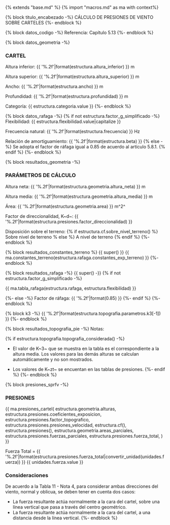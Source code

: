 {% extends "base.md" %}
{% import "macros.md" as ma with context%}

{% block titulo_encabezado -%}
CÁLCULO DE PRESIONES DE VIENTO SOBRE CARTELES
{%- endblock %}

{% block datos_codigo -%}
Referencia: Capítulo 5.13
{%- endblock %}

{% block datos_geometria -%}
### CARTEL
Altura inferior: {{ '%.2f'|format(estructura.altura_inferior) }} m

Altura superior: {{ '%.2f'|format(estructura.altura_superior) }} m

Ancho: {{ '%.2f'|format(estructura.ancho) }} m

Profundidad: {{ '%.2f'|format(estructura.profundidad) }} m

Categoría: {{ estructura.categoria.value }}
{%- endblock %}

{% block datos_rafaga -%}
{% if not estructura.factor_g_simplificado -%}
Flexibilidad: {{ estructura.flexibilidad.value|capitalize }}

Frecuencia natural: {{ '%.2f'|format(estructura.frecuencia) }} Hz

Relación de amortiguamiento: {{ '%.2f'|format(estructura.beta) }}
{% else -%}
Se adopta el factor de ráfaga igual a 0.85 de acuerdo al artículo 5.8.1.
{% endif %}
{%- endblock %}

{% block resultados_geometria -%}
### PARÁMETROS DE CÁLCULO
Altura neta: {{ '%.2f'|format(estructura.geometria.altura_neta) }} m

Altura media: {{ '%.2f'|format(estructura.geometria.altura_media) }} m

Área: {{ '%.2f'|format(estructura.geometria.area) }} m^2^

Factor de direccionalidad, K~d~: {{ '%.2f'|format(estructura.presiones.factor_direccionalidad) }}

Disposición sobre el terreno: {% if estructura.cf.sobre_nivel_terreno() %} Sobre nivel de terreno % else %} A nivel de terreno {% endif %}
{%- endblock %}

{% block resultados_constantes_terreno %}
{{ super() }}
{{ ma.constantes_terreno(estructura.rafaga.constantes_exp_terreno) }}
{%- endblock %}

{% block resultados_rafaga -%}
{{ super() -}}
{% if not estructura.factor_g_simplificado -%}

{{ ma.tabla_rafaga(estructura.rafaga, estructura.flexibilidad) }}

{%- else -%}
Factor de ráfaga: {{ '%.2f'|format(0.85) }}
{%- endif %}
{%- endblock %}

{% block k3 -%}
{{ '%.2f'|format(estructura.topografia.parametros.k3[-1]) }}
{%- endblock %}

{% block resultados_topografia_pie -%}
Notas:

{% if estructura.topografia.topografia_considerada() -%}
- El valor de K~3~ que se muestra en la tabla es el correspondiente a la altura media. Los valores para las demás alturas se calculan automáticamente y no son mostrados.

- Los valores de K~zt~ se encuentan en las tablas de presiones.
{%- endif %}
{%- endblock %}

{% block presiones_sprfv -%}
### PRESIONES
{{ ma.presiones_cartel(
estructura.geometria.alturas,
estructura.presiones.coeficientes_exposicion,
estructura.presiones.factor_topografico,
estructura.presiones.presiones_velocidad,
estructura.cf(),
estructura.presiones(),
estructura.geometria.areas_parciales,
estructura.presiones.fuerzas_parciales,
estructura.presiones.fuerza_total,
) }}

Fuerza Total = {{ '%.2f'|format(estructura.presiones.fuerza_total|convertir_unidad(unidades.fuerza)) }} {{ unidades.fuerza.value }}

### Consideraciones

De acuerdo a la Tabla 11 - Nota 4, para considerar ambas direcciones del viento, normal y oblicua, se deben tener en cuenta dos casos:

 - La fuerza resultante actúa normalmente a la cara del cartel, sobre una línea vertical que
pasa a través del centro geométrico.
- La fuerza resultante actúa normalmente a la cara del cartel, a una distancia desde la línea
vertical.
{%- endblock %}
